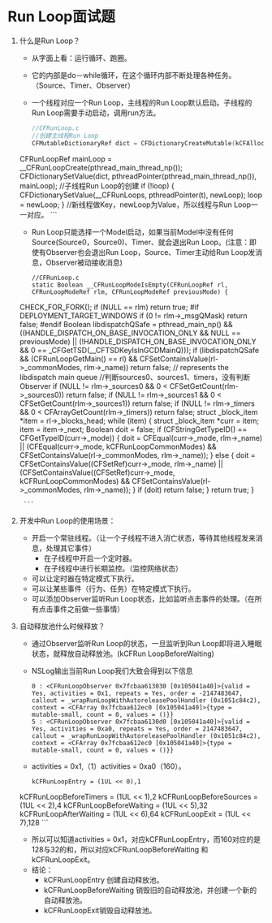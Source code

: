 # Run Loop面试题
1. 什么是Run Loop？
	* 从字面上看：运行循环、跑圈。
	* 它的内部是do－while循环，在这个循环内部不断处理各种任务。（Source、Timer、Observer）
	* 一个线程对应一个Run Loop，主线程的Run Loop默认启动。子线程的Run Loop需要手动启动，调用run方法。
	
		```c
		//CFRunLoop.c
		//创建主线程Run Loop
		CFMutableDictionaryRef dict = CFDictionaryCreateMutable(kCFAllocatorSystemDefault, 0, NULL, &kCFTypeDictionaryValueCallBacks);
	CFRunLoopRef mainLoop = __CFRunLoopCreate(pthread_main_thread_np());
	CFDictionarySetValue(dict, pthreadPointer(pthread_main_thread_np()), mainLoop);
	//子线程Run Loop的创建
	if (!loop) {
	    CFDictionarySetValue(__CFRunLoops, pthreadPointer(t), newLoop);
	    loop = newLoop;
	}
	//新线程做Key，newLoop为Value，所以线程与Run Loop一一对应。
		```
	* Run Loop只能选择一个Model启动，如果当前Model中没有任何Source(Source0，Source0)、Timer、就会退出Run Loop。(注意：即使有Observer也会退出Run Loop，Source、Timer主动给Run Loop发消息，Observer被动接收消息)
	
		```
		//CFRunLoop.c
		static Boolean __CFRunLoopModeIsEmpty(CFRunLoopRef rl, CFRunLoopModeRef rlm, CFRunLoopModeRef previousMode) {
    CHECK_FOR_FORK();
    if (NULL == rlm) return true;
#if DEPLOYMENT_TARGET_WINDOWS
    if (0 != rlm->_msgQMask) return false;
#endif
    Boolean libdispatchQSafe = pthread_main_np() && ((HANDLE_DISPATCH_ON_BASE_INVOCATION_ONLY && NULL == previousMode) || (!HANDLE_DISPATCH_ON_BASE_INVOCATION_ONLY && 0 == _CFGetTSD(__CFTSDKeyIsInGCDMainQ)));
    if (libdispatchQSafe && (CFRunLoopGetMain() == rl) && CFSetContainsValue(rl->_commonModes, rlm->_name)) return false; // represents the libdispatch main queue
    //判断sources0、sources1、timers，没有判断Observer
    if (NULL != rlm->_sources0 && 0 < CFSetGetCount(rlm->_sources0)) return false;
    if (NULL != rlm->_sources1 && 0 < CFSetGetCount(rlm->_sources1)) return false;
    if (NULL != rlm->_timers && 0 < CFArrayGetCount(rlm->_timers)) return false;
    struct _block_item *item = rl->_blocks_head;
    while (item) {
        struct _block_item *curr = item;
        item = item->_next;
        Boolean doit = false;
        if (CFStringGetTypeID() == CFGetTypeID(curr->_mode)) {
            doit = CFEqual(curr->_mode, rlm->_name) || (CFEqual(curr->_mode, kCFRunLoopCommonModes) && CFSetContainsValue(rl->_commonModes, rlm->_name));
        } else {
            doit = CFSetContainsValue((CFSetRef)curr->_mode, rlm->_name) || (CFSetContainsValue((CFSetRef)curr->_mode, kCFRunLoopCommonModes) && CFSetContainsValue(rl->_commonModes, rlm->_name));
        }
        if (doit) return false;
    }
    return true;
}

		```
2. 开发中Run Loop的使用场景： 
	*  开启一个常驻线程。（让一个子线程不进入消亡状态，等待其他线程发来消息，处理其它事件）
		* 在子线程中开启一个定时器。
		* 在子线程中进行长期监控。（监控网络状态）
	* 可以让定时器在特定模式下执行。
	* 可以让某些事件（行为、任务）在特定模式下执行。
	* 可以添加Observer监听Run Loop状态，比如监听点击事件的处理。（在所有点击事件之前做一些事情）
3. 自动释放池什么时候释放？
	* 	通过Observer监听Run Loop的状态，一旦监听到Run Loop即将进入睡眠状态，就释放自动释放池。(kCFRun LoopBeforeWaiting)
	* NSLog输出当前Run Loop我们大致会得到以下信息
	
		```
		0 : <CFRunLoopObserver 0x7fcbaa613030 [0x105041a40]>{valid = Yes, activities = 0x1, repeats = Yes, order = -2147483647, callout = _wrapRunLoopWithAutoreleasePoolHandler (0x1051c84c2), context = <CFArray 0x7fcbaa612ec0 [0x105041a40]>{type = mutable-small, count = 0, values = ()}}
		5 : <CFRunLoopObserver 0x7fcbaa6130d0 [0x105041a40]>{valid = Yes, activities = 0xa0, repeats = Yes, order = 2147483647, callout = _wrapRunLoopWithAutoreleasePoolHandler (0x1051c84c2), context = <CFArray 0x7fcbaa612ec0 [0x105041a40]>{type = mutable-small, count = 0, values = ()}}
		```
	* 	activities = 0x1,（1）activities = 0xa0（160）。
	
		```
		kCFRunLoopEntry = (1UL << 0),1
    kCFRunLoopBeforeTimers = (1UL << 1),2
    kCFRunLoopBeforeSources = (1UL << 2),4
    kCFRunLoopBeforeWaiting = (1UL << 5),32
    kCFRunLoopAfterWaiting = (1UL << 6),64
    kCFRunLoopExit = (1UL << 7),128
		```
	* 所以可以知道activities = 0x1，对应kCFRunLoopEntry，而160对应的是128与32的和，所以对应kCFRunLoopBeforeWaiting 和 kCFRunLoopExit。
	* 结论：
		* kCFRunLoopEntry 创建自动释放池。
		* kCFRunLoopBeforeWaiting 销毁旧的自动释放池，并创建一个新的自动释放池。
		* kCFRunLoopExit销毁自动释放池。


